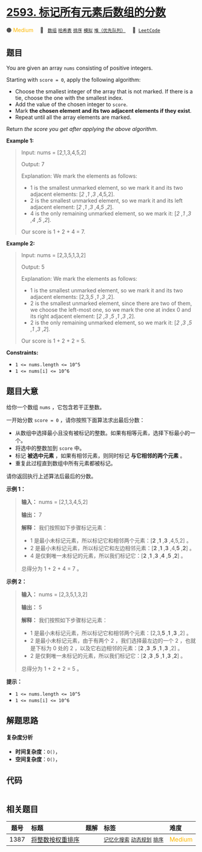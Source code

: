 # [2593. 标记所有元素后数组的分数](https://leetcode.com/problems/find-score-of-an-array-after-marking-all-elements)

🟠 <font color=#ffb800>Medium</font>&emsp; 🔖&ensp; [`数组`](/tag/array.md) [`哈希表`](/tag/hash-table.md) [`排序`](/tag/sorting.md) [`模拟`](/tag/simulation.md) [`堆（优先队列）`](/tag/heap-priority-queue.md)&emsp; 🔗&ensp;[`LeetCode`](https://leetcode.com/problems/find-score-of-an-array-after-marking-all-elements)

## 题目

You are given an array `nums` consisting of positive integers.

Starting with `score = 0`, apply the following algorithm:

  * Choose the smallest integer of the array that is not marked. If there is a tie, choose the one with the smallest index.
  * Add the value of the chosen integer to `score`.
  * Mark **the chosen element and its two adjacent elements if they exist**.
  * Repeat until all the array elements are marked.

Return _the score you get after applying the above algorithm_.



**Example 1:**

> Input: nums = [2,1,3,4,5,2]
> 
> Output: 7
> 
> Explanation: We mark the elements as follows:
> - 1 is the smallest unmarked element, so we mark it and its two adjacent elements: [_2_ ,_1_ ,_3_ ,4,5,2].
> - 2 is the smallest unmarked element, so we mark it and its left adjacent element: [_2_ ,_1_ ,_3_ ,4,_5_ ,_2_].
> - 4 is the only remaining unmarked element, so we mark it: [_2_ ,_1_ ,_3_ ,_4_ ,_5_ ,_2_].
> 
> Our score is 1 + 2 + 4 = 7.

**Example 2:**

> Input: nums = [2,3,5,1,3,2]
> 
> Output: 5
> 
> Explanation: We mark the elements as follows:
> - 1 is the smallest unmarked element, so we mark it and its two adjacent elements: [2,3,_5_ ,_1_ ,_3_ ,2].
> - 2 is the smallest unmarked element, since there are two of them, we choose the left-most one, so we mark the one at index 0 and its right adjacent element: [_2_ ,_3_ ,_5_ ,_1_ ,_3_ ,2].
> - 2 is the only remaining unmarked element, so we mark it: [_2_ ,_3_ ,_5_ ,_1_ ,_3_ ,_2_].
> 
> Our score is 1 + 2 + 2 = 5.

**Constraints:**

  * `1 <= nums.length <= 10^5`
  * `1 <= nums[i] <= 10^6`


## 题目大意

给你一个数组 `nums` ，它包含若干正整数。

一开始分数 `score = 0` ，请你按照下面算法求出最后分数：

  * 从数组中选择最小且没有被标记的整数。如果有相等元素，选择下标最小的一个。
  * 将选中的整数加到 `score` 中。
  * 标记 **被选中元素** ，如果有相邻元素，则同时标记 **与它相邻的两个元素**  。
  * 重复此过程直到数组中所有元素都被标记。

请你返回执行上述算法后最后的分数。



**示例 1：**

> 
> 
> 
> 
> 
> **输入：** nums = [2,1,3,4,5,2]
> 
> **输出：** 7
> 
> **解释：** 我们按照如下步骤标记元素：
> - 1 是最小未标记元素，所以标记它和相邻两个元素：[__**2**__ ,__**1**__ ,__**3**__ ,4,5,2] 。
> - 2 是最小未标记元素，所以标记它和左边相邻元素：[__**2**__ ,__**1**__ ,__**3**__ ,4,__**5**__ ,__**2**__] 。
> - 4 是仅剩唯一未标记的元素，所以我们标记它：[__**2**__ ,__**1**__ ,__**3**__ ,__**4**__ ,__**5**__ ,__**2**__] 。
> 
> 总得分为 1 + 2 + 4 = 7 。
> 
> 

**示例 2：**

> 
> 
> 
> 
> 
> **输入：** nums = [2,3,5,1,3,2]
> 
> **输出：** 5
> 
> **解释：** 我们按照如下步骤标记元素：
> - 1 是最小未标记元素，所以标记它和相邻两个元素：[2,3,__**5**__ ,__**1**__ ,__**3**__ ,2] 。
> - 2 是最小未标记元素，由于有两个 2 ，我们选择最左边的一个 2 ，也就是下标为 0 处的 2 ，以及它右边相邻的元素：[__**2**__ ,__**3**__ ,__**5**__ ,__**1**__ ,__**3**__ ,2] 。
> - 2 是仅剩唯一未标记的元素，所以我们标记它：[__**2**__ ,__**3**__ ,__**5**__ ,__**1**__ ,__**3**__ ,__**2**__] 。
> 
> 总得分为 1 + 2 + 2 = 5 。
> 
> 



**提示：**

  * `1 <= nums.length <= 10^5`
  * `1 <= nums[i] <= 10^6`


## 解题思路

#### 复杂度分析

- **时间复杂度**：`O()`，
- **空间复杂度**：`O()`，

## 代码

```javascript

```

## 相关题目

<!-- prettier-ignore -->
| 题号 | 标题 | 题解 | 标签 | 难度 |
| :------: | :------ | :------: | :------ | :------ |
| 1387 | [将整数按权重排序](https://leetcode.com/problems/sort-integers-by-the-power-value) |  |  [`记忆化搜索`](/tag/memoization.md) [`动态规划`](/tag/dynamic-programming.md) [`排序`](/tag/sorting.md) | <font color=#ffb800>Medium</font> |